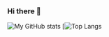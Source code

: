 ### Hi there 👋
![My GitHub stats](https://github-readme-stats.vercel.app/api?username=nukedaether&count_private=true&show_icons=true&theme=calm)
[![Top Langs](https://github-readme-stats.vercel.app/api/top-langs/?username=nukedaether&count_private=true)



<!--
**nukedaether/nukedaether** is a ✨ _special_ ✨ repository because its `README.md` (this file) appears on your GitHub profile.

Here are some ideas to get you started:

- 🔭 I’m currently working on ...
- 🌱 I’m currently learning ...
- 👯 I’m looking to collaborate on ...
- 🤔 I’m looking for help with ...
- 💬 Ask me about ...
- 📫 How to reach me: ...
- 😄 Pronouns: ...
- ⚡ Fun fact: ...
-->
